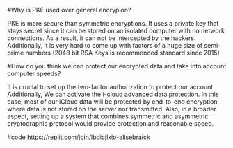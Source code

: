 #Why is PKE used over general encrypion?

PKE is more secure than symmetric encryptions. It uses a private key that stays secret since it can be stored  on an isolated computer with no network connections. As a result, it can not be intercepted by the hackers. Additionally, it is very hard to come up with factors of a huge size of  semi-prime numbers (2048 bit RSA Keys is recommended standard since 2015)


#How do you think we can protect our encrypted data and take into account computer speeds?

It is crucial to set up the two-factor authorization to protect our account. Additionally, We can activate the i-cloud advanced data protection. In this case, most of our iCloud data will be protected by end-to-end encryption, where data is not stored on the server nor transmitted. Also, in a broader aspect, setting up a system that combines symmetric and asymmetric cryptographic protocol would provide protection and reasonable speed.

#code
https://replit.com/join/lbdicjlxio-alisebraick
